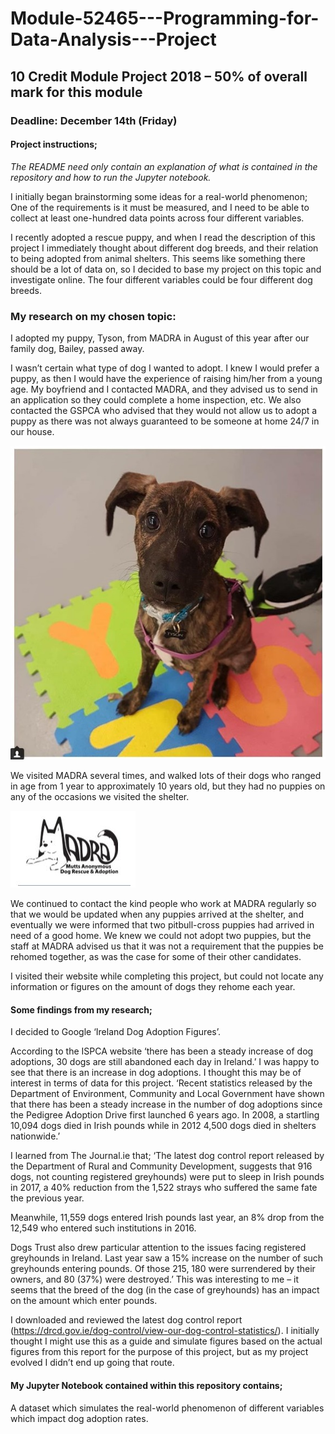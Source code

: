 # Module-52465---Programming-for-Data-Analysis---Project
## 10 Credit Module Project 2018 – 50% of overall mark for this module 

### Deadline: December 14th (Friday)

#### Project instructions;

*The README need only contain an explanation of what is contained in the repository and how to run the Jupyter notebook.*

I initially began brainstorming some ideas for a real-world phenomenon;
One of the requirements is it must be measured, and I need to be able to collect at least one-hundred data points across four different variables.

I recently adopted a rescue puppy, and when I read the description of this project I immediately thought about different dog breeds, and their relation to being adopted from animal shelters. This seems like something there should be a lot of data on, so I decided to base my project on this topic and investigate online. The four different variables could be four different dog breeds. 

### My research on my chosen topic:

I adopted my puppy, Tyson, from MADRA in August of this year after our family dog, Bailey, passed away.

I wasn’t certain what type of dog I wanted to adopt. I knew I would prefer a puppy, as then I would have the experience of raising him/her from a young age. My boyfriend and I contacted MADRA, and they advised us to send in an application so they could complete a home inspection, etc. We also contacted the GSPCA who advised that they would not allow us to adopt a puppy as there was not always guaranteed to be someone at home 24/7 in our house. 

![Screenshot](Tyson.jpg)

We visited MADRA several times, and walked lots of their dogs who ranged in age from 1 year to approximately 10 years old, but they had no puppies on any of the occasions we visited the shelter.

![Screenshot](MadraLogo.JPG)

We continued to contact the kind people who work at MADRA regularly so that we would be updated when any puppies arrived at the shelter, and eventually we were informed that two pitbull-cross puppies had arrived in need of a good home. We knew we could not adopt two puppies, but the staff at MADRA advised us that it was not a requirement that the puppies be rehomed together, as was the case for some of their other candidates.

I visited their website while completing this project, but could not locate any information or figures on the amount of dogs they rehome each year. 


#### Some findings from my research;

I decided to Google ‘Ireland Dog Adoption Figures’.

According to the ISPCA website ‘there has been a steady increase of dog adoptions, 30 dogs are still abandoned each day in Ireland.’ I was happy to see that there is an increase in dog adoptions. I thought this may be of interest in terms of data for this project. ‘Recent statistics released by the Department of Environment, Community and Local Government have shown that there has been a steady increase in the number of dog adoptions since the Pedigree Adoption Drive first launched 6 years ago. In 2008, a startling 10,094 dogs died in Irish pounds while in 2012 4,500 dogs died in shelters nationwide.’

I learned from The Journal.ie that;
‘The latest dog control report released by the Department of Rural and Community Development, suggests that 916 dogs, not counting registered greyhounds) were put to sleep in Irish pounds in 2017, a 40% reduction from the 1,522 strays who suffered the same fate the previous year.

Meanwhile, 11,559 dogs entered Irish pounds last year, an 8% drop from the 12,549 who entered such institutions in 2016.

Dogs Trust also drew particular attention to the issues facing registered greyhounds in Ireland. Last year saw a 15% increase on the number of such greyhounds entering pounds. Of those 215, 180 were surrendered by their owners, and 80 (37%) were destroyed.’ 
This was interesting to me – it seems that the breed of the dog (in the case of greyhounds) has an impact on the amount which enter pounds.

I downloaded and reviewed the latest dog control report (https://drcd.gov.ie/dog-control/view-our-dog-control-statistics/). I initially thought I might use this as a guide and simulate figures based on the actual figures from this report for the purpose of this project, but as my project evolved I didn’t end up going that route.

#### My Jupyter Notebook contained within this repository contains;

A dataset which simulates the real-world phenomenon of different variables which impact dog adoption rates.
